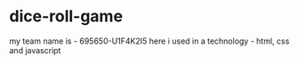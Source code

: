 # dice-roll-game
my team name is - 695650-U1F4K2I5  here i used in a technology - html, css and javascript 
